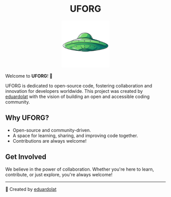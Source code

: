 <center>
  <h1>UFORG</h1>
  <img src="https://raw.githubusercontent.com/uforg/.github/refs/heads/main/assets/uforg-transparent.png" alt="UFORG Logo" width="150">
</center>

Welcome to **UFORG**! 🚀

UFORG is dedicated to open-source code, fostering collaboration and innovation for developers worldwide. This project was created by [eduardolat](https://eduardo.lat) with the vision of building an open and accessible coding community.

## Why UFORG?
- Open-source and community-driven.
- A space for learning, sharing, and improving code together.
- Contributions are always welcome!

## Get Involved
We believe in the power of collaboration. Whether you're here to learn, contribute, or just explore, you're always welcome!

---

🔗 Created by [eduardolat](https://eduardo.lat)

